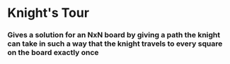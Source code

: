 # Knight's Tour

### Gives a solution for an NxN board by giving a path the knight can take in such a way that the knight travels to every square on the board exactly once
